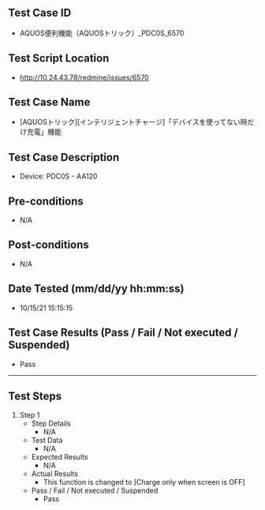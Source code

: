 ## Test Case ID
* AQUOS便利機能（AQUOSトリック）_PDC0S_6570
## Test Script Location
* http://10.24.43.78/redmine/issues/6570
## Test Case Name
*  [AQUOSトリック][インテリジェントチャージ]「デバイスを使ってない時だけ充電」機能
## Test Case Description
* Device: PDC0S - AA120
## Pre-conditions
* N/A
## Post-conditions
* N/A
## Date Tested (mm/dd/yy hh:mm:ss)
* 10/15/21 15:15:15
## Test Case Results (Pass / Fail / Not executed / Suspended)
* Pass
---
## Test Steps
1. Step 1
	* Step Details
		* N/A
	* Test Data
		* N/A
	* Expected Results
		* N/A
	* Actual Results
		* This function is changed to [Charge only when screen is OFF]
	* Pass / Fail / Not executed / Suspended
		* Pass
